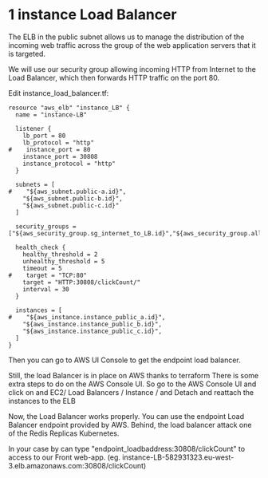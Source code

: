 # 1 instance Load Balancer

The ELB in the public subnet allows us to manage the distribution of the incoming web traffic across the group of the web application servers that it is targeted.

We will use our security group allowing incoming HTTP from Internet to the Load Balancer, which then forwards HTTP traffic on the port 80.


Edit instance_load_balancer.tf:
```console
resource "aws_elb" "instance_LB" {
  name = "instance-LB"

  listener {
    lb_port = 80
    lb_protocol = "http"
#    instance_port = 80
    instance_port = 30808
    instance_protocol = "http"
  }

  subnets = [
#    "${aws_subnet.public-a.id}",
    "${aws_subnet.public-b.id}",
    "${aws_subnet.public-c.id}"
  ]

  security_groups = ["${aws_security_group.sg_internet_to_LB.id}","${aws_security_group.allow_all.id}"]

  health_check {
    healthy_threshold = 2
    unhealthy_threshold = 5
    timeout = 5
#    target = "TCP:80"
    target = "HTTP:30808/clickCount/"
    interval = 30
  }

  instances = [
#    "${aws_instance.instance_public_a.id}",
    "${aws_instance.instance_public_b.id}",
    "${aws_instance.instance_public_c.id}",
  ]
}
```

Then you can go to AWS UI Console to get the endpoint load balancer.

Still, the load Balancer is in place on AWS thanks to terraform
There is some extra steps to do on the AWS Console UI. So go to the AWS Console UI and click on
and EC2/ Load Balancers / Instance /
and Detach and reattach the instances to the ELB

Now, the Load Balancer works properly. You can use the endpoint Load Balancer endpoint provided by AWS. Behind, the load balancer attack one of the Redis Replicas Kubernetes.

In your case by can type "endpoint_loadbaddress:30808/clickCount" to access to our Front web-app.
(eg. instance-LB-582931323.eu-west-3.elb.amazonaws.com:30808/clickCount)

